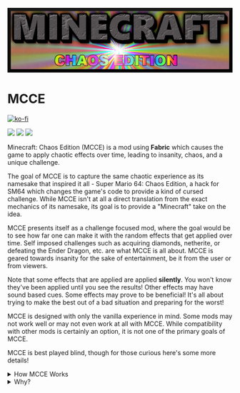 ![](https://raw.githubusercontent.com/yeelp/MCCE/1.19/images/MCCE_logo.png)
# MCCE
[![ko-fi](https://ko-fi.com/img/githubbutton_sm.svg)](https://ko-fi.com/X8X5G4LPG)

[![](https://img.shields.io/discord/750481601107853373.svg?colorB=7289DA&logo=data:image/png;base64,iVBORw0KGgoAAAANSUhEUgAAAHYAAABWAgMAAABnZYq0AAAACVBMVEUAAB38%2FPz%2F%2F%2F%2Bm8P%2F9AAAAAXRSTlMAQObYZgAAAAFiS0dEAIgFHUgAAAAJcEhZcwAACxMAAAsTAQCanBgAAAAHdElNRQfhBxwQJhxy2iqrAAABoElEQVRIx7WWzdGEIAyGgcMeKMESrMJ6rILZCiiBg4eYKr%2Fd1ZAfgXFm98sJfAyGNwno3G9sLucgYGpQ4OGVRxQTREMDZjF7ILSWjoiHo1n%2BE03Aw8p7CNY5IhkYd%2F%2F6MtO3f8BNhR1QWnarCH4tr6myl0cWgUVNcfMcXACP1hKrGMt8wcAyxide7Ymcgqale7hN6846uJCkQxw6GG7h2MH4Czz3cLqD1zHu0VOXMfZjHLoYvsdd0Q7ZvsOkafJ1P4QXxrWFd14wMc60h8JKCbyQvImzlFjyGoZTKzohwWR2UzSONHhYXBQOaKKsySsahwGGDnb%2FiYPJw22sCqzirSULYy1qtHhXGbtgrM0oagBV4XiTJok3GoLoDNH8ooTmBm7ZMsbpFzi2bgPGoXWXME6XT%2BRJ4GLddxJ4PpQy7tmfoU2HPN6cKg%2BledKHBKlF8oNSt5w5g5o8eXhu1IOlpl5kGerDxIVT%2BztzKepulD8utXqpChamkzzuo7xYGk%2FkpSYuviLXun5bzdRf0Krejzqyz7Z3p0I1v2d6HmA07dofmS48njAiuMgAAAAASUVORK5CYII%3D)](https://discord.gg/hwzWdXQ) ![](https://img.shields.io/github/v/release/yeelp/MCCE?include_prereleases) ![](https://img.shields.io/github/issues/yeelp/MCCE)

Minecraft: Chaos Edition (MCCE) is a mod using **Fabric** which causes the game to apply chaotic effects over time, leading to insanity, chaos, and a unique challenge.

The goal of MCCE is to capture the same chaotic experience as its namesake that inspired it all - Super Mario 64: Chaos Edition, a hack for SM64 which changes the game's code to provide a kind of cursed challenge. While MCCE isn't at all a direct translation from the exact mechanics of its namesake, its goal is to provide a "Minecraft" take on the idea.

MCCE presents itself as a challenge focused mod, where the goal would be to see how far one can make it with the random effects that get applied over time. Self imposed challenges such as acquiring diamonds, netherite, or defeating the Ender Dragon, etc. are what MCCE is all about. MCCE is geared towards insanity for the sake of entertainment, be it from the user or from viewers.

Note that some effects that are applied are applied **silently**. You won't know they've been applied until you see the results! Other effects may have sound based cues. Some effects may prove to be beneficial! It's all about trying to make the best out of a bad situation and preparing for the worst!

MCCE is designed with only the vanilla experience in mind. Some mods may not work well or may not even work at all with MCCE. While compatibility with other mods is certainly an option, it is not one of the primary goals of MCCE.

MCCE is best played blind, though for those curious here's some more details!

<details>
   <summary>How MCCE Works</summary>
   MCCE applies one of *forty* different "Chaos Effects" every 750 ticks thereabouts. The interval between effects is random, and sometimes multiple effects can be applied at once. The wiki goes over each Chaos Effect and mechanics in detail.
</details>

<details>
  <summary>Why?</summary>
  MCCE came from not only an idea to try to create something that people could enjoy watching others play, but also from a drive to learn Fabric for future modding!
</details>

